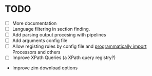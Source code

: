 # TODO
- [ ] More documentation
- [ ] Language filtering in section finding.
- [ ] Add parsing output procesing with pipelines
- [ ] Add arguments config file
- [ ] Allow registing rules by config file and [programmatically import](https://docs.python.org/3/library/importlib.html) Processors and others
- [ ] Improve XPath Queries (a XPath query registry?)
- Improve zim download options